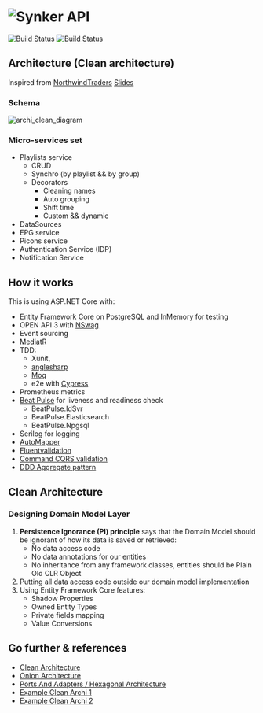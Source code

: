 # ![Synker API](logo.png)

[![Build Status](https://dev.azure.com/henifazzani/SynkerAPI/_apis/build/status/SynkerAPI-CI?branchName=master)](https://dev.azure.com/henifazzani/SynkerAPI/_build/latest?definitionId=12&branchName=master)
[![Build Status](https://dev.azure.com/henifazzani/SynkerAPI/_apis/build/status/SynkerAPI-Docker%20CI?branchName=master)](https://dev.azure.com/henifazzani/SynkerAPI/_build/latest?definitionId=14&branchName=master)

## Architecture (Clean architecture)

Inspired from [NorthwindTraders][NorthwindTraders]
[Slides](https://github.com/Fazzani/Synker/raw/master/docs/Slides.pdf)

### Schema

![archi_clean_diagram](https://fullstackmark.com/img/posts/11/clean-architecture-circle-diagram.jpg)

### Micro-services set

- Playlists service
  - CRUD
  - Synchro (by playlist && by group)
  - Decorators
    - Cleaning names
    - Auto grouping
    - Shift time
    - Custom && dynamic
- DataSources
- EPG service
- Picons service
- Authentication Service (IDP)
- Notification Service

## How it works

This is using ASP.NET Core with:

- Entity Framework Core on PostgreSQL and InMemory for testing
- OPEN API 3 with [NSwag][nswag_repo]
- Event sourcing
- [MediatR](https://github.com/jbogard/MediatR/wiki)
- TDD:
  - Xunit, 
  - [anglesharp][anglesharp] 
  - [Moq][moq_repo]
  - e2e with [Cypress][cypress]
- Prometheus metrics
- [Beat Pulse][beat_pulse_github] for liveness and readiness check
  - BeatPulse.IdSvr
  - BeatPulse.Elasticsearch
  - BeatPulse.Npgsql
- Serilog for logging
- [AutoMapper](https://automapper.org/)
- [Fluentvalidation](https://fluentvalidation.net/start)
- [Command CQRS validation](https://www.linkedin.com/pulse/validation-ddd-cqrs-luca-briguglia/)
- [DDD Aggregate pattern](https://martinfowler.com/bliki/DDD_Aggregate.html)

## Clean Architecture

### Designing Domain Model Layer

1. **Persistence Ignorance (PI) principle** says that the Domain Model should be ignorant of how its data is saved or retrieved:
   - No data access code
   - No data annotations for our entities
   - No inheritance from any framework classes, entities should be Plain Old CLR Object
2. Putting all data access code outside our domain model implementation
3. Using Entity Framework Core features: 
   - Shadow Properties
   - Owned Entity Types
   - Private fields mapping
   - Value Conversions

## Go further & references

- [Clean Architecture][clean_archi]
- [Onion Architecture][onion_archi]
- [Ports And Adapters / Hexagonal Architecture][port_adapter_hexa]
- [Example Clean Archi 1][example_archi_1]
- [Example Clean Archi 2][example_archi_2]

[beat_pulse_github]:https://github.com/Xabaril/BeatPulse
[NorthwindTraders]:https://github.com/JasonGT/NorthwindTraders
[Persistence Ignorance]:http://www.kamilgrzybek.com/design/domain-model-encapsulation-and-pi-with-entity-framework-2-2/
[nswag_repo]:https://github.com/RicoSuter/NSwag
[moq_repo]:https://github.com/moq/moq4
[anglesharp]:https://anglesharp.github.io/
[clean_archi]:http://blog.cleancoder.com/uncle-bob/2012/08/13/the-clean-architecture.html
[onion_archi]:https://jeffreypalermo.com/2008/07/the-onion-architecture-part-1
[port_adapter_hexa]:https://herbertograca.com/2017/09/14/ports-adapters-architecture/
[example_archi_1]:https://fullstackmark.com/post/11/better-software-design-with-clean-architecture
[example_archi_2]:https://fullstackmark.com/post/18/building-aspnet-core-web-apis-with-clean-architecture
[cypress]:https://www.cypress.io/